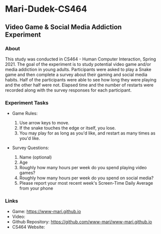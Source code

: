 # Mari-Dudek-CS464

## Video Game & Social Media Addiction Experiment

### About
This study was conducted in CS464 - Human Computer Interaction, Spring 2021. The goal of the 
experiment is to study potential video game and/or media addiction in young adults. 
Participants were asked to play a Snake game and then complete a survey about their gaming 
and social media habits. Half of the participants were able to see how long they were playing 
and the other half were not. Elapsed time and the number of restarts were recorded along with
the survey responses for each participant. 

### Experiment Tasks
* Game Rules: 
    1. Use arrow keys to move. 
    2. If the snake touches the edge or itself, you lose. 
    3. You may play for as long as you'd like, and restart as many times as you'd like. 

* Survey Questions:
    1. Name (optional)
    2. Age
    3. Roughly how many hours per week do you spend playing video games?
    4. Roughly how many hours per week do you spend on social media?
    5. Please report your most recent week's Screen-Time Daily Average from your phone 

### Links
* Game: https://www-mari.github.io
* Video:
* Github Repository: https://github.com/www-mari/www-mari.github.io
* CS464 Website: 
